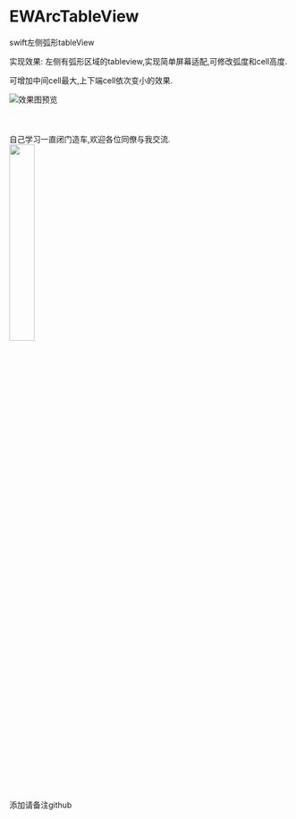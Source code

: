 # EWArcTableView
swift左侧弧形tableView

实现效果:
左侧有弧形区域的tableview,实现简单屏幕适配,可修改弧度和cell高度.

可增加中间cell最大,上下端cell依次变小的效果.

![效果图预览](https://github.com/WangLiquan/EWArcTableView/raw/master/images/demonstration.gif)
<br>
<br>
<br>
<br>
自己学习一直闭门造车,欢迎各位同僚与我交流.<br>
<img src="https://github.com/WangLiquan/EWArcTableView/raw/master/images/wechat.jpg" width="30%" height="30%"><br>
添加请备注github
